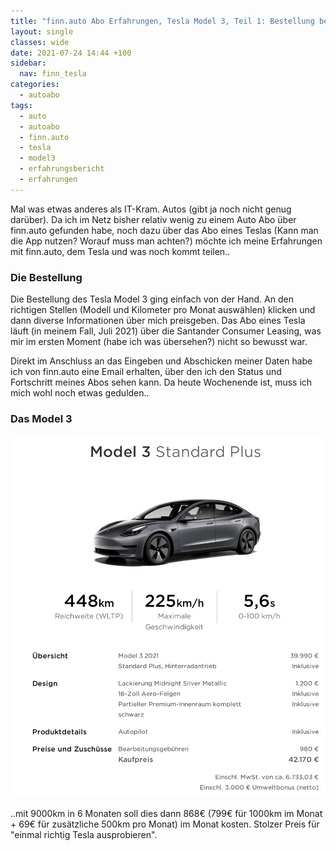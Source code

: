 ```yaml
---
title: "finn.auto Abo Erfahrungen, Tesla Model 3, Teil 1: Bestellung bei finn.auto"
layout: single
classes: wide
date: 2021-07-24 14:44 +100
sidebar:
  nav: finn_tesla
categories:
  - autoabo
tags:
  - auto
  - autoabo
  - finn.auto
  - tesla
  - model3
  - erfahrungsbericht
  - erfahrungen
---
```

Mal was etwas anderes als IT-Kram. Autos (gibt ja noch nicht genug darüber). Da ich im Netz bisher relativ wenig zu einem Auto
Abo über finn.auto gefunden habe, noch dazu über das Abo eines Teslas (Kann man die App nutzen? Worauf muss man achten?) möchte
ich meine Erfahrungen mit finn.auto, dem Tesla und was noch kommt teilen..

### Die Bestellung

Die Bestellung des Tesla Model 3 ging einfach von der Hand. An den richtigen Stellen (Modell und Kilometer pro Monat auswählen)
klicken und dann diverse Informationen über mich preisgeben. Das Abo eines Tesla läuft (in meinem Fall, Juli 2021) über die Santander
Consumer Leasing, was mir im ersten Moment (habe ich was übersehen?) nicht so bewusst war.

Direkt im Anschluss an das Eingeben und Abschicken meiner Daten habe ich von finn.auto eine Email erhalten, über den ich den Status
und Fortschritt meines Abos sehen kann. Da heute Wochenende ist, muss ich mich wohl noch etwas gedulden..

### Das Model 3

![finn.auto Tesla Model 3 Konfiguration](/assets/images/finnauto_tesla_model3_konfig.png)

..mit 9000km in 6 Monaten soll dies dann 868€ (799€ für 1000km im Monat + 69€ für zusätzliche 500km pro Monat) im Monat kosten. Stolzer Preis für "einmal richtig Tesla ausprobieren".
